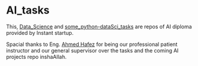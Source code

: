 # AI_tasks
This, [Data_Science](https://github.com/FatmAhmedM/Data_Science) and [some_python-dataSci_tasks](https://github.com/FatmAhmedM/some_python-dataSci_tasks) are repos of AI diploma provided by Instant startup.


Spacial thanks to Eng. [Ahmed Hafez](https://github.com/Ahmedtronic) for being our professional patient instructor and our general supervisor over the tasks and the coming AI projects repo inshaAllah.
